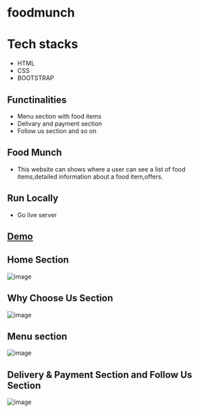 # foodmunch
# Tech stacks
- HTML
- CSS
- BOOTSTRAP
## Functinalities
  - Menu section with food items 
  - Delivary and payment section
  - Follow us section and so on
## Food Munch
- This website can shows where a user can see a list of food items,detailed information about a food item,offers.

## Run Locally
  - Go live server
## <a href="https://indianfood.vercel.app/" target="_blank">Demo</a>
## Home Section
![image](https://github.com/Prathyusha-93910/foodmunch/assets/134360404/3fa9b71b-3b94-49fb-97ea-e0c5cd6ec79b)
## Why Choose Us Section
![image](https://github.com/Prathyusha-93910/foodmunch/assets/134360404/20f432cc-c795-480a-afe9-10418ce1f451)
## Menu section
![image](https://github.com/Prathyusha-93910/foodmunch/assets/134360404/8d995b5f-c947-45f3-8ac1-b4a11722b984)
## Delivery & Payment Section and Follow Us Section
![image](https://github.com/Prathyusha-93910/foodmunch/assets/134360404/ea82f93b-6143-4736-9277-4de4b3b7fd89)
